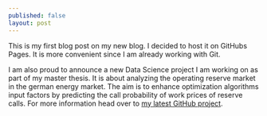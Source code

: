 ```yaml
---
published: false
layout: post
---
```

This is my first blog post on my new blog. I decided to host it on GitHubs Pages. It is more convenient since I am already working with Git.

I am also proud to announce a new Data Science project I am working on as part of my master thesis. It is about analyzing the operating reserve market in the german energy market. The aim is to enhance optimization algorithms input factors by predicting the call probability of work prices of reserve calls. For more information head over to [my latest GitHub project](https://github.com/wagnertimo/rmarketcrawlR).
